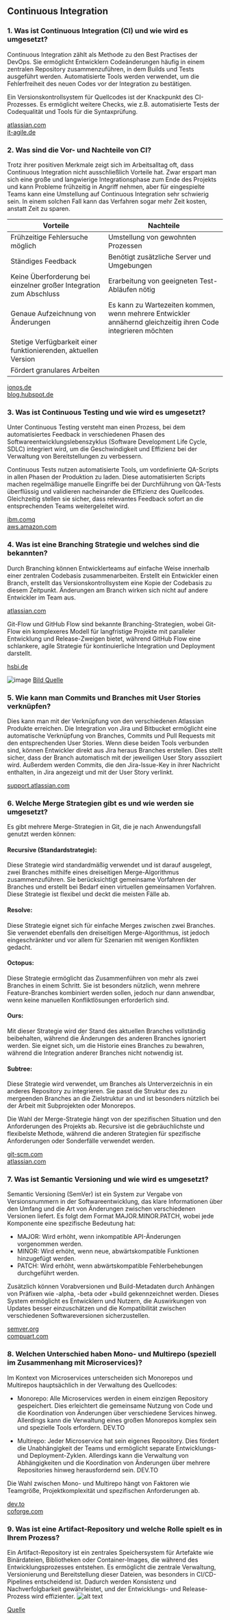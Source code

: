 ## Continuous Integration

### 1. Was ist Continuous Integration (CI) und wie wird es umgesetzt?
Continuous Integration zählt als Methode zu den Best Practises der DevOps. Sie ermöglicht Entwicklern Codeänderungen häufig in einem zentralen Repository zusammenzuführen, in dem Builds und Tests ausgeführt werden.
Automatisierte Tools werden verwendet, um die Fehlerfreiheit des neuen Codes vor der Integration zu bestätigen.

Ein Versionskontrollsystem für Quellcodes ist der Knackpunkt des CI-Prozesses. Es ermöglicht weitere Checks, wie z.B. automatisierte Tests der Codequalität und Tools für die Syntaxprüfung.

[atlassian.com](https://www.atlassian.com/de/continuous-delivery/continuous-integration) \
[it-agile.de](https://www.it-agile.de/agiles-wissen/agile-entwicklung/was-ist-continuous-integration/#:~:text=Continuous%20Integration%20ist%20eine%20Softwareentwicklungspraxis,in%20einen%20gemeinsamen%20Softwarestand%20integrieren.)

### 2. Was sind die Vor- und Nachteile von CI?
Trotz ihrer positiven Merkmale zeigt sich im Arbeitsalltag oft, dass Continuous Integration nicht ausschließlich Vorteile hat. Zwar erspart man sich eine große und langwierige Integrationsphase zum Ende des Projekts und kann Probleme frühzeitig in Angriff nehmen, aber für eingespielte Teams kann eine Umstellung auf Continuous Integration sehr schwierig sein. In einem solchen Fall kann das Verfahren sogar mehr Zeit kosten, anstatt Zeit zu sparen.

| Vorteile  | Nachteile  |
|---|---|
| Frühzeitige Fehlersuche möglich  | Umstellung von gewohnten Prozessen  |
| Ständiges Feedback  | 	Benötigt zusätzliche Server und Umgebungen  |
| Keine Überforderung bei einzelner großer Integration zum Abschluss  | Erarbeitung von geeigneten Test-Abläufen nötig  |
| Genaue Aufzeichnung von Änderungen  | Es kann zu Wartezeiten kommen, wenn mehrere Entwickler annähernd gleichzeitig ihren Code integrieren möchten  |
| Stetige Verfügbarkeit einer funktionierenden, aktuellen Version  |   |
|  Fördert granulares Arbeiten |   |

[ionos.de](https://www.ionos.de/digitalguide/websites/web-entwicklung/continuous-integration/#c139582) \
[blog.hubspot.de](https://blog.hubspot.de/website/continuous-integration)

### 3. Was ist Continuous Testing und wie wird es umgesetzt?
Unter Continuous Testing versteht man einen Prozess, bei dem automatisiertes Feedback in verschiedenen Phasen des Softwareentwicklungslebenszyklus (Software Development Life Cycle, SDLC) integriert wird, um die Geschwindigkeit und Effizienz bei der Verwaltung von Bereitstellungen zu verbessern.

Continuous Tests nutzen automatisierte Tools, um vordefinierte QA-Scripts in allen Phasen der Produktion zu laden. Diese automatisierten Scripts machen regelmäßige manuelle Eingriffe bei der Durchführung von QA-Tests überflüssig und validieren nacheinander die Effizienz des Quellcodes. Gleichzeitig stellen sie sicher, dass relevantes Feedback sofort an die entsprechenden Teams weitergeleitet wird.

[ibm.comq](https://www.ibm.com/de-de/topics/continuous-testing) \
[aws.amazon.com](https://aws.amazon.com/de/what-is/continuous-testing/)

### 4. Was ist eine Branching Strategie und welches sind die bekannten?
Durch Branching können Entwicklerteams auf einfache Weise innerhalb einer zentralen Codebasis zusammenarbeiten. Erstellt ein Entwickler einen Branch, erstellt das Versionskontrollsystem eine Kopie der Codebasis zu diesem Zeitpunkt. Änderungen am Branch wirken sich nicht auf andere Entwickler im Team aus.

[atlassian.com](https://www.atlassian.com/de/agile/software-development/branching#:~:text=Durch%20Branching%20k%C3%B6nnen%20Entwicklerteams%20auf,andere%20Entwickler%20im%20Team%20aus.)

Git-Flow und GitHub Flow sind bekannte Branching-Strategien, wobei Git-Flow ein komplexeres Modell für langfristige Projekte mit paralleler Entwicklung und Release-Zweigen bietet, während GitHub Flow eine schlankere, agile Strategie für kontinuierliche Integration und Deployment darstellt.

[hsbi.de](https://www.hsbi.de/elearning/data/FH-Bielefeld/lm_data/lm_1359639/git/branching-strategies.html#:~:text=Das%20Erstellen%20und%20Mergen%20von,%22%20und%20%22GitHub%20Flow%22.)

![image](https://github.com/user-attachments/assets/7e0b0a4a-e9f9-49f4-bdaf-9f76b8c43e9d)
[Bild Quelle](https://github.com/user-attachments/assets/7e0b0a4a-e9f9-49f4-bdaf-9f76b8c43e9d)


### 5. Wie kann man Commits und Branches mit User Stories verknüpfen?

Dies kann man mit der Verknüpfung von den verschiedenen Atlassian Produkte erreichen. Die Integration von Jira und Bitbucket ermöglicht eine automatische Verknüpfung von Branches, Commits und Pull Requests mit den entsprechenden User Stories. Wenn diese beiden Tools verbunden sind, können Entwickler direkt aus Jira heraus Branches erstellen. Dies stellt sicher, dass der Branch automatisch mit der jeweiligen User Story assoziiert wird. Außerdem werden Commits, die den Jira-Issue-Key in ihrer Nachricht enthalten, in Jira angezeigt und mit der User Story verlinkt.

[support.atlassian.com](https://support.atlassian.com/jira-cloud-administration/docs/integrate-bitbucket-with-jira/)

### 6. Welche Merge Strategien gibt es und wie werden sie umgesetzt?
Es gibt mehrere Merge-Strategien in Git, die je nach Anwendungsfall genutzt werden können:

#### Recursive (Standardstrategie):
Diese Strategie wird standardmäßig verwendet und ist darauf ausgelegt, zwei Branches mithilfe eines dreiseitigen Merge-Algorithmus zusammenzuführen. Sie berücksichtigt gemeinsame Vorfahren der Branches und erstellt bei Bedarf einen virtuellen gemeinsamen Vorfahren. Diese Strategie ist flexibel und deckt die meisten Fälle ab.

#### Resolve: 
Diese Strategie eignet sich für einfache Merges zwischen zwei Branches. Sie verwendet ebenfalls den dreiseitigen Merge-Algorithmus, ist jedoch eingeschränkter und vor allem für Szenarien mit wenigen Konflikten gedacht.

#### Octopus: 
Diese Strategie ermöglicht das Zusammenführen von mehr als zwei Branches in einem Schritt. Sie ist besonders nützlich, wenn mehrere Feature-Branches kombiniert werden sollen, jedoch nur dann anwendbar, wenn keine manuellen Konfliktlösungen erforderlich sind.

#### Ours: 
Mit dieser Strategie wird der Stand des aktuellen Branches vollständig beibehalten, während die Änderungen des anderen Branches ignoriert werden. Sie eignet sich, um die Historie eines Branches zu bewahren, während die Integration anderer Branches nicht notwendig ist.

#### Subtree: 
Diese Strategie wird verwendet, um Branches als Unterverzeichnis in ein anderes Repository zu integrieren. Sie passt die Struktur des zu mergeenden Branches an die Zielstruktur an und ist besonders nützlich bei der Arbeit mit Subprojekten oder Monorepos.

Die Wahl der Merge-Strategie hängt von der spezifischen Situation und den Anforderungen des Projekts ab. Recursive ist die gebräuchlichste und flexibelste Methode, während die anderen Strategien für spezifische Anforderungen oder Sonderfälle verwendet werden.

[git-scm.com](https://git-scm.com/docs/merge-strategies)\
[atlassian.com](https://www.atlassian.com/git/tutorials/using-branches/merge-strategy)

### 7. Was ist Semantic Versioning und wie wird es umgesetzt?
Semantic Versioning (SemVer) ist ein System zur Vergabe von Versionsnummern in der Softwareentwicklung, das klare Informationen über den Umfang und die Art von Änderungen zwischen verschiedenen Versionen liefert. Es folgt dem Format MAJOR.MINOR.PATCH, wobei jede Komponente eine spezifische Bedeutung hat:

* MAJOR: Wird erhöht, wenn inkompatible API-Änderungen vorgenommen werden.
* MINOR: Wird erhöht, wenn neue, abwärtskompatible Funktionen hinzugefügt werden.
* PATCH: Wird erhöht, wenn abwärtskompatible Fehlerbehebungen durchgeführt werden.

Zusätzlich können Vorabversionen und Build-Metadaten durch Anhängen von Präfixen wie -alpha, -beta oder +build gekennzeichnet werden. Dieses System ermöglicht es Entwicklern und Nutzern, die Auswirkungen von Updates besser einzuschätzen und die Kompatibilität zwischen verschiedenen Softwareversionen sicherzustellen.

[semver.org](https://semver.org/) \
[compuart.com](https://www.compuart.com/blog/2023/semantic-versioning-warum-es-entwickler-nutzen-und-anwender-kennen-sollten#:~:text=ist%20Semantic%20Versioning%3F-,Semantic%20Versioning%20(SemVer)%20ist%20ein%20Konzept%20zur%20Versionsverwaltung%20von%20Software,an%20der%20Software%20zu%20kennzeichnen.)

### 8. Welchen Unterschied haben Mono- und Multirepo (speziell im Zusammenhang mit Microservices)?
Im Kontext von Microservices unterscheiden sich Monorepos und Multirepos hauptsächlich in der Verwaltung des Quellcodes:

* Monorepo: Alle Microservices werden in einem einzigen Repository gespeichert. Dies erleichtert die gemeinsame Nutzung von Code und die Koordination von Änderungen über verschiedene Services hinweg. Allerdings kann die Verwaltung eines großen Monorepos komplex sein und spezielle Tools erfordern. 
DEV.TO

* Multirepo: Jeder Microservice hat sein eigenes Repository. Dies fördert die Unabhängigkeit der Teams und ermöglicht separate Entwicklungs- und Deployment-Zyklen. Allerdings kann die Verwaltung von Abhängigkeiten und die Koordination von Änderungen über mehrere Repositories hinweg herausfordernd sein. 
DEV.TO

Die Wahl zwischen Mono- und Multirepo hängt von Faktoren wie Teamgröße, Projektkomplexität und spezifischen Anforderungen ab.

[dev.to](https://dev.to/sumisastri/what-is-the-difference-between-monoliths-microservices-monorepos-and-multirepos-111c#what-is-the-difference-between-monorepos-and-multirepos)\
[coforge.com](https://www.coforge.com/what-we-know/blog/mono-repo-vs.-multi-repo-in-git-unravelling-the-key-differences#:~:text=Mono%20Repos%20offer%20streamlined%20dependency,between%20repositories%20can%20introduce%20complexities.)

### 9. Was ist eine Artifact-Repository und welche Rolle spielt es in Ihrem Prozess?
Ein Artifact-Repository ist ein zentrales Speichersystem für Artefakte wie Binärdateien, Bibliotheken oder Container-Images, die während des Entwicklungsprozesses entstehen. Es ermöglicht die zentrale Verwaltung, Versionierung und Bereitstellung dieser Dateien, was besonders in CI/CD-Pipelines entscheidend ist. Dadurch werden Konsistenz und Nachverfolgbarkeit gewährleistet, und der Entwicklungs- und Release-Prozess wird effizienter.
![alt text](image.png)

[Quelle](https://www.harness.io/blog/what-is-artifact-repository)

